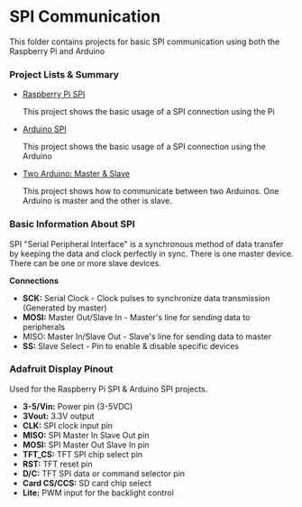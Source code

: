<h1>SPI Communication</h1>
<p>This folder contains projects for basic SPI communication using both the Raspberry Pi and Arduino</p>

<h3>Project Lists & Summary</h3>
<ul>
  <li><a href="https://github.com/schnelled/PiAndArduino/tree/master/SerialCommunication/SPI_Communication/RaspberrySPI">Raspberry Pi SPI</a></li>
    <p>This project shows the basic usage of a SPI connection using the Pi</p>
  <li><a href="https://github.com/schnelled/PiAndArduino/tree/master/SerialCommunication/SPI_Communication/ArduinoSPI">Arduino SPI</a></li>
    <p>This project shows the basic usage of a SPI connection using the Arduino</p>
  <li><a href="https://github.com/schnelled/PiAndArduino/tree/master/SerialCommunication/SPI_Communication/TwoArduino_MasterSlave">Two Arduino: Master & Slave</a></li>
    <p>This project shows how to communicate between two Arduinos. One Arduino is master and the other is slave.</p>
</ul>

<h3>Basic Information About SPI</h3>
<p>SPI "Serial Peripheral Interface" is a synchronous method of data transfer by
keeping the data and clock perfectly in sync. There is one master device. There
can be one or more slave devices.</p>
<p><strong>Connections</strong></p>
<ul>
  <li><strong>SCK:</strong> Serial Clock - Clock pulses to synchronize data transmission (Generated by master)</li>
  <li><strong>MOSI:</strong> Master Out/Slave In - Master's line for sending data to peripherals</li>
  <li><stong>MISO:</strong> Master In/Slave Out - Slave's line for sending data to master</li>
  <li><strong>SS:</strong> Slave Select - Pin to enable & disable specific devices</li>
</ul>

<h3>Adafruit Display Pinout</h3>
<p>Used for the Raspberry Pi SPI & Arduino SPI projects.</p>
<ul>
  <li><strong>3-5/Vin:</strong> Power pin (3-5VDC)</li>
  <li><strong>3Vout:</strong> 3.3V output</li>
  <li><strong>CLK:</strong> SPI clock input pin</li>
  <li><strong>MISO:</strong> SPI Master In Slave Out pin</li>
  <li><strong>MOSI:</strong> SPI Master Out Slave In pin</li>
  <li><strong>TFT_CS:</strong> TFT SPI chip select pin</li>
  <li><strong>RST:</strong> TFT reset pin</li>
  <li><strong>D/C:</strong> TFT SPI data or command selector pin</li>
  <li><strong>Card CS/CCS:</strong> SD card chip select</li>
  <li><strong>Lite:</strong> PWM input for the backlight control</li>
</ul>
